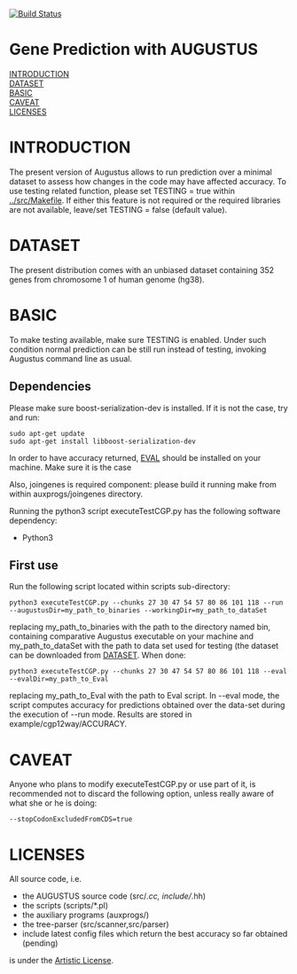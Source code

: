 [![Build Status](https://travis-ci.org/Gaius-Augustus/Augustus.svg?branch=master)](https://travis-ci.org/Gaius-Augustus/Augustus)

# Gene Prediction with AUGUSTUS

[INTRODUCTION](#introduction)  
[DATASET](#dataset)  
[BASIC](#basic)  
[CAVEAT](#caveat)  
[LICENSES](#licenses)  

# INTRODUCTION

The present version of Augustus allows to run prediction over a minimal dataset to assess how changes in the code may have affected accuracy. To use testing related function, please set TESTING = true within [../src/Makefile](../src/Makefile). If either this feature is not required or the required libraries are not available, leave/set TESTING = false (default value).

# DATASET

The present distribution comes with an unbiased dataset containing 352 genes from chromosome 1 of human genome (hg38). 

# BASIC

To make testing available, make sure TESTING is enabled. Under such condition normal prediction can be still run instead of testing, invoking Augustus command line as usual.

## Dependencies

Please make sure boost-serialization-dev is installed. If it is not the case, try and run:

```
sudo apt-get update
sudo apt-get install libboost-serialization-dev
```
In order to have accuracy returned, [EVAL](https://mblab.wustl.edu/software/download/eval-2.2.8.tar.gz) should be installed on your machine. Make sure it is the case

Also, joingenes is required component: please build it running make from within auxprogs/joingenes directory.

Running the python3 script executeTestCGP.py has the following software dependency:
  - Python3

## First use

Run the following script located within scripts sub-directory:
```
python3 executeTestCGP.py --chunks 27 30 47 54 57 80 86 101 118 --run --augustusDir=my_path_to_binaries --workingDir=my_path_to_dataSet
```
replacing my_path_to_binaries with the path to the directory named bin, containing comparative Augustus executable on your machine and my_path_to_dataSet with the path to data set used for testing (the dataset can be downloaded from [DATASET](http://bioinf.uni-greifswald.de/bioinf/downloads/data/aug-test/cgp12way.tgz). When done:
```
python3 executeTestCGP.py --chunks 27 30 47 54 57 80 86 101 118 --eval --evalDir=my_path_to_Eval
```
replacing my_path_to_Eval with the path to Eval script. In --eval mode, the script computes accuracy for predictions obtained over the data-set during the execution of --run mode. Results are stored in example/cgp12way/ACCURACY. 

# CAVEAT

Anyone who plans to modify executeTestCGP.py or use part of it, is recommended not to discard the following option, unless really aware of what she or he is doing:
```
--stopCodonExcludedFromCDS=true
```

# LICENSES

All source code, i.e.
  - the AUGUSTUS source code (src/*.cc, include/*.hh)
  - the scripts (scripts/*.pl)
  - the auxiliary programs (auxprogs/)
  - the tree-parser (src/scanner,src/parser)
  - include latest config files which return the best accuracy so far obtained (pending)
  
is under the [Artistic License](src/LICENSE.TXT).
